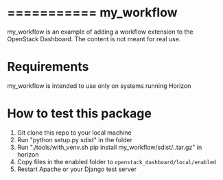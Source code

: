 ===========
my_workflow
===========

my_workflow is an example of adding a workflow extension to the
OpenStack Dashboard. The content is not meant for real use.


Requirements
============

my_workflow is intended to use only on systems running Horizon


How to test this package
========================

1. Git clone this repo to your local machine
2. Run "python setup.py sdist" in the folder
3. Run "./tools/with_venv.sh pip install my_workflow/sdist/..tar.gz" in horizon
4. Copy files in the enabled folder to ``openstack_dashboard/local/enabled``
5. Restart Apache or your Django test server